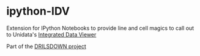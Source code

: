 # ipython-IDV

Extension for IPython Notebooks to provide line and cell magics to call out to Unidata's [Integrated Data Viewer](https://github.com/Unidata/IDV)

Part of the [DRILSDOWN project](https://github.com/Unidata/drilsdown)

